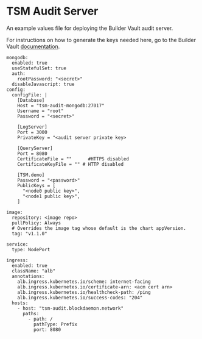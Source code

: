 # TSM Audit Server

An example values file for deploying the Builder Vault audit server.

For instructions on how to generate the keys needed here, go to the Builder Vault [documentation](https://builder-vault-tsm.docs.blockdaemon.com/docs/audit-server).

```
mongodb:
  enabled: true
  useStatefulSet: true
  auth:
    rootPassword: "<secret>"
  disableJavascript: true
config:
  configFile: |
    [Database]
    Host = "tsm-audit-mongodb:27017"
    Username = "root"
    Password = "<secret>"

    [LogServer]
    Port = 3000
    PrivateKey = "<audit server private key>

    [QueryServer]
    Port = 8080
    CertificateFile = ""      #HTTPS disabled
    CertificateKeyFile = "" # HTTP disabled

    [TSM.demo]
    Password = "<password>"
    PublicKeys = [
      "<node0 public key>",
      "<node1 public key>",
    ]

image:
  repository: <image repo>
  pullPolicy: Always
  # Overrides the image tag whose default is the chart appVersion.
  tag: "v1.1.0"

service:
  type: NodePort

ingress:
  enabled: true
  className: "alb"
  annotations:
    alb.ingress.kubernetes.io/scheme: internet-facing
    alb.ingress.kubernetes.io/certificate-arn: <acm cert arn>
    alb.ingress.kubernetes.io/healthcheck-path: /ping
    alb.ingress.kubernetes.io/success-codes: "204"
  hosts:
    - host: "tsm-audit.blockdaemon.network"
      paths:
        - path: /
          pathType: Prefix
          port: 8080

```